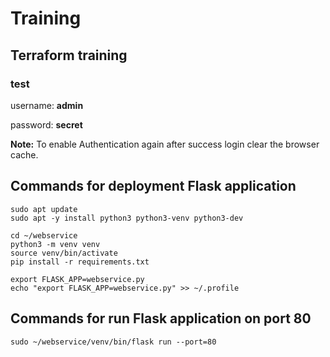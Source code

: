 # Training
## Terraform training 
### test

username: **admin**

password: **secret**

**Note:** To enable Authentication again after success login clear the browser cache.

## Commands for deployment Flask application

    sudo apt update
    sudo apt -y install python3 python3-venv python3-dev

    cd ~/webservice
    python3 -m venv venv
    source venv/bin/activate
    pip install -r requirements.txt

    export FLASK_APP=webservice.py
    echo "export FLASK_APP=webservice.py" >> ~/.profile

## Commands for run Flask application on port 80    
    sudo ~/webservice/venv/bin/flask run --port=80